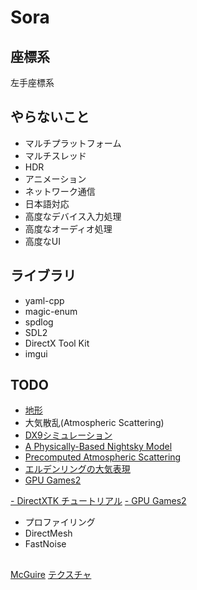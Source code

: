 # Sora



## 座標系
左手座標系



## やらないこと
- マルチプラットフォーム
- マルチスレッド
- HDR
- アニメーション
- ネットワーク通信
- 日本語対応
- 高度なデバイス入力処理
- 高度なオーディオ処理
- 高度なUI



## ライブラリ
- yaml-cpp
- magic-enum
- spdlog
- SDL2
- DirectX Tool Kit
- imgui



## TODO
- [地形](https://rastertek.com/tutterr.html)
- 大気散乱(Atmospheric Scattering)
- [DX9シミュレーション](https://hexadrive.jp/lab/demo/385/)
- [A Physically-Based Nightsky Model](https://graphics.stanford.edu/~henrik/papers/nightsky/)
- [Precomputed Atmospheric Scattering](https://ebruneton.github.io/precomputed_atmospheric_scattering/)
- [エルデンリングの大気表現](https://gamemakers.jp/article/2022_10_04_20087/)
- [GPU Games2](https://developer.nvidia.com/gpugems/gpugems2/part-ii-shading-lighting-and-shadows/chapter-16-accurate-atmospheric-scattering)

[- DirectXTK チュートリアル](https://github.com/microsoft/DirectXTK/wiki)
[- GPU Games2](https://developer.nvidia.com/gpugems/gpugems2/copyright)
- プロファイリング
- DirectMesh
- FastNoise


## 
[McGuire](https://casual-effects.com/data/)
[テクスチャ](https://zenn.dev/kd_gamegikenblg/articles/8f51bf3808dcbc)
